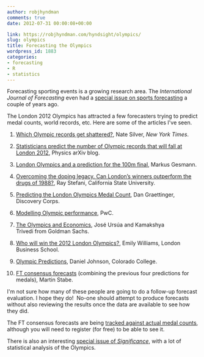 ```yaml
---
author: robjhyndman
comments: true
date: 2012-07-31 00:00:08+00:00

link: https://robjhyndman.com/hyndsight/olympics/
slug: olympics
title: Forecasting the Olympics
wordpress_id: 1883
categories:
- forecasting
- R
- statistics
---
```


Forecasting sporting events is a growing research area. The _International Journal of Forecasting_ even had a [special issue on sports forecasting](http://www.sciencedirect.com/science/journal/01692070/26/3) a couple of years ago.

The London 2012 Olympics has attracted a few forecasters trying to predict medal counts, world records, etc. Here are some of the articles I've seen.




    
  1. [Which Olympic records get shattered?](http://www.nytimes.com/2012/07/29/sunday-review/why-olympic-records-are-broken-or-not.html), Nate Silver, _New York Times_.

    
  2. [Statisticians predict the number of Olympic records that will fall at London 2012](http://www.technologyreview.com/view/428664/statisticians-predict-the-number-of-olympic/), Physics arXiv blog.

    
  3. [London Olympics and a prediction for the 100m final](http://lamages.blogspot.com.au/2012/07/london-olympics-and-prediction-for-100m.html), Markus Gesmann.

    
  4. [Overcoming the doping legacy. Can London’s winners outperform the drugs of 1988?](http://onlinelibrary.wiley.com/doi/10.1111/j.1740-9713.2012.00551.x/pdf), Ray Stefani, California State University.

    
  5. [Predicting the London Olympics Medal Count](http://www.discoverycorpsinc.com/predicting-the-olympic-medal-c/), Dan Graettinger, Discovery Corps.

    
  6. [Modelling Olympic performance](http://www.pwc.co.uk/en_UK/uk/assets/pdf/olympic-medals-2012.pdf), PwC.

    
  7. [The Olympics and Economics](http://www.goldmansachs.com/our-thinking/archive/archive-pdfs/olympics-and-economics-.pdf), José Ursúa and Kamakshya Trivedi from Goldman Sachs.

    
  8. [Who will win the 2012 London Olympics?](http://emilywilliams.webs.com/apps/documents/), Emily Williams, London Business School.

    
  9. [Olympic Predictions](http://faculty1.coloradocollege.edu/~djohnson/Olympics.html), Daniel Johnson, Colorado College.

    
  10. [FT consensus forecasts](http://blogs.ft.com/ftdata/2012/07/26/olympic-medal-table-predictions-london-2012/) (combining the previous four predictions for medals), Martin Stabe.



I'm not sure how many of these people are going to do a follow-up forecast evaluation. I hope they do!  No-one should attempt to produce forecasts without also reviewing the results once the data are available to see how they did.

The FT consensus forecasts are being [tracked against actual medal counts](http://www.ft.com/cms/s/0/16dd8e48-d7fc-11e1-80a8-00144feabdc0.html), although you will need to register (for free) to be able to see it.

There is also an interesting [special issue of _Significance_](http://web.archive.org/web/20120830055726/http://www.significancemagazine.org:80/details/issue/1755661/Volume-9-Issue-2-April-2012.html), with a lot of statistical analysis of the Olympics.
